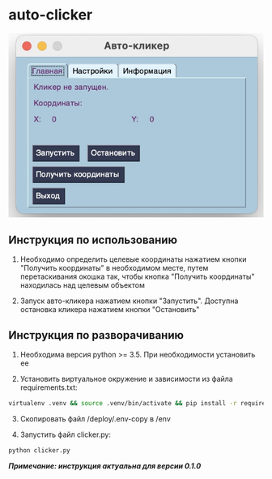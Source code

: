 # auto-clicker

![Простой авто-кликер на питоне c интерфейсом](https://raw.githubusercontent.com/yellco/auto-clicker/master/screenshot.jpeg)

## Инструкция по использованию

1) Необходимо определить целевые координаты нажатием кнопки "Получить координаты" в необходимом месте, путем перетаскивания окошка так, чтобы кнопка "Получить координаты" находилась над целевым объектом

2) Запуск авто-кликера нажатием кнопки "Запустить". Доступна остановка кликера нажатием кнопки "Остановить"

## Инструкция по разворачиванию

1) Необходима версия python >= 3.5. При необходимости установить ее

2) Установить виртуальное окружение и зависимости из файла requirements.txt:
```sh
virtualenv .venv && source .venv/bin/activate && pip install -r requirements.txt
```

3) Скопировать файл /deploy/.env-copy в /env

4) Запустить файл clicker.py:
```sh
python clicker.py
```

***Примечание: инструкция актуальна для версии 0.1.0***
